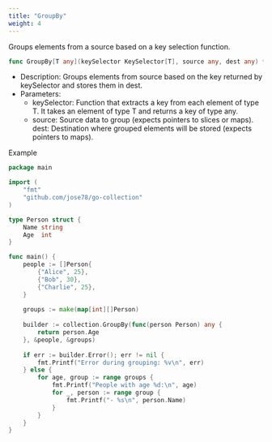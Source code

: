 ```yaml
---
title: "GroupBy"
weight: 4
---
```


Groups elements from a source based on a key selection function.

```go
func GroupBy[T any](keySelector KeySelector[T], source any, dest any) *Builder[T]
```

* Description: Groups elements from source based on the key returned by keySelector and stores them in dest.
* Parameters:
    * keySelector: Function that extracts a key from each element of type T. It takes an element of type T and returns a key of type any.
    * source: Source data to group (expects pointers to slices or maps).
dest: Destination where grouped elements will be stored (expects pointers to maps).

Example

```go
package main

import (
	"fmt"
	"github.com/jose78/go-collection"
)

type Person struct {
	Name string
	Age  int
}

func main() {
	people := []Person{
		{"Alice", 25},
		{"Bob", 30},
		{"Charlie", 25},
	}
	
	groups := make(map[int][]Person)
	
	builder := collection.GroupBy(func(person Person) any {
		return person.Age
	}, &people, &groups)
	
	if err := builder.Error(); err != nil {
		fmt.Printf("Error during grouping: %v\n", err)
	} else {
		for age, group := range groups {
			fmt.Printf("People with age %d:\n", age)
			for _, person := range group {
				fmt.Printf("- %s\n", person.Name)
			}
		}
	}
}

```